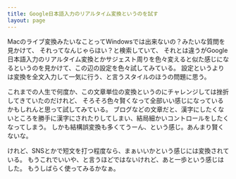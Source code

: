 ```yaml
---
title: Google日本語入力のリアルタイム変換というのを試す
layout: page
---
```

Macのライブ変換みたいなことってWindowsでは出来ないの？みたいな質問を見かけて、
それってなんじゃらほい？と検索していて、
それとは違うがGoogle日本語入力のリアルタイム変換とかサジェスト周りを色々変えると似た感じになるというのを見かけて、この辺の設定を色々試してみている。
設定というよりは変換を全文入力して一気に行う、と言うスタイルのほうの問題に思う。

これまでの人生で何度か、この文章単位の変換というのにチャレンジしては挫折してきていたのだけれど、
そろそろ色々賢くなって全部いい感じになっているかもしれんと思って試してみている。
ブログなどの文章だと、漢字にしたくないところを勝手に漢字にされたりしてしまい、結局細かいコントロールをしたくなってしまう。
しかも結構誤変換も多くてうーん、という感じ。あんまり賢くないな。

けれど、SNSとかで短文を打つ程度なら、まぁいいかという感じには変換されている。
もうこれでいいや、と言うほどではないけれど、あと一歩という感じはした。
もうしばらく使ってみるかなぁ。